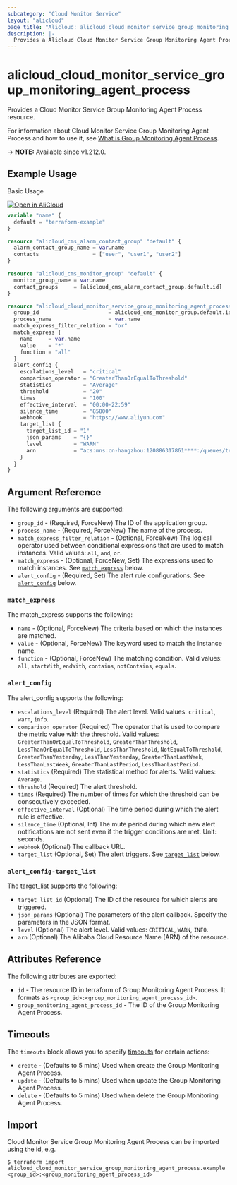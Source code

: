 ```yaml
---
subcategory: "Cloud Monitor Service"
layout: "alicloud"
page_title: "Alicloud: alicloud_cloud_monitor_service_group_monitoring_agent_process"
description: |-
  Provides a Alicloud Cloud Monitor Service Group Monitoring Agent Process resource.
---
```


# alicloud_cloud_monitor_service_group_monitoring_agent_process

Provides a Cloud Monitor Service Group Monitoring Agent Process resource.

For information about Cloud Monitor Service Group Monitoring Agent Process and how to use it, see [What is Group Monitoring Agent Process](https://www.alibabacloud.com/help/en/cms/developer-reference/api-cms-2019-01-01-creategroupmonitoringagentprocess).

-> **NOTE:** Available since v1.212.0.

## Example Usage

Basic Usage

<div style="display: block;margin-bottom: 40px;"><div class="oics-button" style="float: right;position: absolute;margin-bottom: 10px;">
  <a href="https://api.aliyun.com/api-tools/terraform?resource=alicloud_cloud_monitor_service_group_monitoring_agent_process&exampleId=c306705e-2514-5f60-ef62-3aec0fe7411d33f22f24&activeTab=example&spm=docs.r.cloud_monitor_service_group_monitoring_agent_process.0.c306705e25&intl_lang=EN_US" target="_blank">
    <img alt="Open in AliCloud" src="https://img.alicdn.com/imgextra/i1/O1CN01hjjqXv1uYUlY56FyX_!!6000000006049-55-tps-254-36.svg" style="max-height: 44px; max-width: 100%;">
  </a>
</div></div>

```terraform
variable "name" {
  default = "terraform-example"
}

resource "alicloud_cms_alarm_contact_group" "default" {
  alarm_contact_group_name = var.name
  contacts                 = ["user", "user1", "user2"]
}

resource "alicloud_cms_monitor_group" "default" {
  monitor_group_name = var.name
  contact_groups     = [alicloud_cms_alarm_contact_group.default.id]
}

resource "alicloud_cloud_monitor_service_group_monitoring_agent_process" "default" {
  group_id                      = alicloud_cms_monitor_group.default.id
  process_name                  = var.name
  match_express_filter_relation = "or"
  match_express {
    name     = var.name
    value    = "*"
    function = "all"
  }
  alert_config {
    escalations_level   = "critical"
    comparison_operator = "GreaterThanOrEqualToThreshold"
    statistics          = "Average"
    threshold           = "20"
    times               = "100"
    effective_interval  = "00:00-22:59"
    silence_time        = "85800"
    webhook             = "https://www.aliyun.com"
    target_list {
      target_list_id = "1"
      json_params    = "{}"
      level          = "WARN"
      arn            = "acs:mns:cn-hangzhou:120886317861****:/queues/test123/message"
    }
  }
}
```

## Argument Reference

The following arguments are supported:

* `group_id` - (Required, ForceNew) The ID of the application group.
* `process_name` - (Required, ForceNew) The name of the process.
* `match_express_filter_relation` - (Optional, ForceNew) The logical operator used between conditional expressions that are used to match instances. Valid values: `all`, `and`, `or`.
* `match_express` - (Optional, ForceNew, Set) The expressions used to match instances. See [`match_express`](#match_express) below.
* `alert_config` - (Required, Set) The alert rule configurations. See [`alert_config`](#alert_config) below.

### `match_express`

The match_express supports the following:

* `name` - (Optional, ForceNew) The criteria based on which the instances are matched.
* `value` - (Optional, ForceNew) The keyword used to match the instance name.
* `function` - (Optional, ForceNew) The matching condition. Valid values: `all`, `startWith`, `endWith`, `contains`, `notContains`, `equals`.

### `alert_config`

The alert_config supports the following:

* `escalations_level` (Required) The alert level. Valid values: `critical`, `warn`, `info`.
* `comparison_operator` (Required) The operator that is used to compare the metric value with the threshold. Valid values: `GreaterThanOrEqualToThreshold`, `GreaterThanThreshold`, `LessThanOrEqualToThreshold`, `LessThanThreshold`, `NotEqualToThreshold`, `GreaterThanYesterday`, `LessThanYesterday`, `GreaterThanLastWeek`, `LessThanLastWeek`, `GreaterThanLastPeriod`, `LessThanLastPeriod`.
* `statistics` (Required) The statistical method for alerts. Valid values: `Average`.
* `threshold` (Required) The alert threshold.
* `times` (Required) The number of times for which the threshold can be consecutively exceeded.
* `effective_interval` (Optional) The time period during which the alert rule is effective.
* `silence_time` (Optional, Int) The mute period during which new alert notifications are not sent even if the trigger conditions are met. Unit: seconds.
* `webhook` (Optional) The callback URL.
* `target_list` (Optional, Set) The alert triggers. See [`target_list`](#alert_config-target_list) below.

### `alert_config-target_list`

The target_list supports the following:

* `target_list_id` (Optional) The ID of the resource for which alerts are triggered.
* `json_params` (Optional) The parameters of the alert callback. Specify the parameters in the JSON format.
* `level` (Optional) The alert level. Valid values: `CRITICAL`, `WARN`, `INFO`.
* `arn` (Optional) The Alibaba Cloud Resource Name (ARN) of the resource.

## Attributes Reference

The following attributes are exported:

* `id` - The resource ID in terraform of Group Monitoring Agent Process. It formats as `<group_id>:<group_monitoring_agent_process_id>`.
* `group_monitoring_agent_process_id` - The ID of the Group Monitoring Agent Process.

## Timeouts

The `timeouts` block allows you to specify [timeouts](https://www.terraform.io/docs/configuration-0-11/resources.html#timeouts) for certain actions:

* `create` - (Defaults to 5 mins) Used when create the Group Monitoring Agent Process.
* `update` - (Defaults to 5 mins) Used when update the Group Monitoring Agent Process.
* `delete` - (Defaults to 5 mins) Used when delete the Group Monitoring Agent Process.

## Import

Cloud Monitor Service Group Monitoring Agent Process can be imported using the id, e.g.

```shell
$ terraform import alicloud_cloud_monitor_service_group_monitoring_agent_process.example <group_id>:<group_monitoring_agent_process_id>
```
